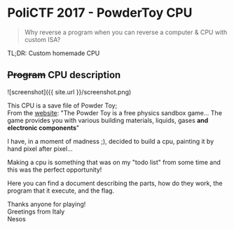 # PoliCTF 2017 - PowderToy CPU  
  
> Why reverse a program when you can reverse a computer & CPU with custom ISA?  
  
TL;DR: Custom homemade CPU  
  
## ~~Program~~ CPU description  
  
![screenshot]({{ site.url }}/screenshot.png)  
  
This CPU is a save file of Powder Toy;  
From the [website](http://powdertoy.co.uk/): "The Powder Toy is a free physics sandbox game... The game provides you with various building materials, liquids, gases **and electronic components**"  
  
I have, in a moment of madness ;), decided to build a cpu, painting it by hand pixel after pixel...  
  
Making a cpu is something that was on my "todo list" from some time and this was the perfect opportunity!  
  
Here you can find a document describing the parts, how do they work, the program that it execute, and the flag.  
  
Thanks anyone for playing!  
Greetings from Italy  
Nesos  

